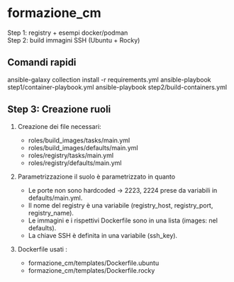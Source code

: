 # formazione_cm
Step 1: registry + esempi docker/podman  
Step 2: build immagini SSH (Ubuntu + Rocky)

## Comandi rapidi
ansible-galaxy collection install -r requirements.yml
ansible-playbook step1/container-playbook.yml
ansible-playbook step2/build-containers.yml

## Step 3: Creazione ruoli

1. Creazione dei file necessari: 
   - roles/build_images/tasks/main.yml
   - roles/build_images/defaults/main.yml
   - roles/registry/tasks/main.yml
   - roles/registry/defaults/main.yml


2. Parametrizzazione
il suolo è parametrizzato in quanto
    - Le porte non sono hardcoded → 2223, 2224 prese da variabili in defaults/main.yml. 
    - Il nome del registry è una variabile (registry_host, registry_port, registry_name).
    - Le immagini e i rispettivi Dockerfile sono in una lista (images: nel defaults). 
    - La chiave SSH è definita in una variabile (ssh_key). 

3. Dockerfile usati : 
   - formazione_cm/templates/Dockerfile.ubuntu
   - formazione_cm/templates/Dockerfile.rocky

   
